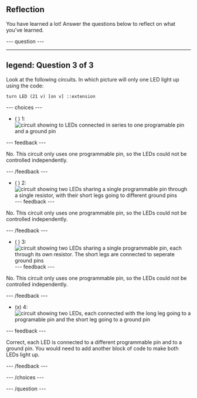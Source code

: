 ## Reflection

You have learned a lot! Answer the questions below to reflect on what you've learned.

--- question ---

---
legend: Question 3 of 3
---

Look at the following circuits. In which picture will only one LED light up using the code:

```blocks3
turn LED (21 v) [on v] ::extension

```

--- choices ---

- ( ) 1: 
![circuit showing to LEDs connected in series to one programable pin and a ground pin](images/t-led-2.png)

--- feedback ---

No. This circuit only uses one programmable pin, so the LEDs could not be controlled independently. 

--- /feedback ---

- ( ) 2: 
![circuit showing two LEDs sharing a single programmable pin through a single resistor, with their short legs going to different ground pins](images/t-led-3.png)
--- feedback ---

No. This circuit only uses one programmable pin, so the LEDs could not be controlled independently.

--- /feedback ---

- ( ) 3: 
![circuit showing two LEDs sharing a single programmable pin, each through its own resistor. The short legs are connected to seperate ground pins](images/t-led-4.png)
--- feedback ---

No. This circuit only uses one programmable pin, so the LEDs could not be controlled independently.

--- /feedback ---

- (x) 4:
![circuit showing two LEDs, each connected with the long leg going to a programable pin and the short leg going to a ground pin](images/t-led-1.png)

--- feedback ---

Correct, each LED is connected to a different programmable pin and to a ground pin. You would need to add another block of code to make both LEDs light up.

--- /feedback ---

--- /choices ---

--- /question ---